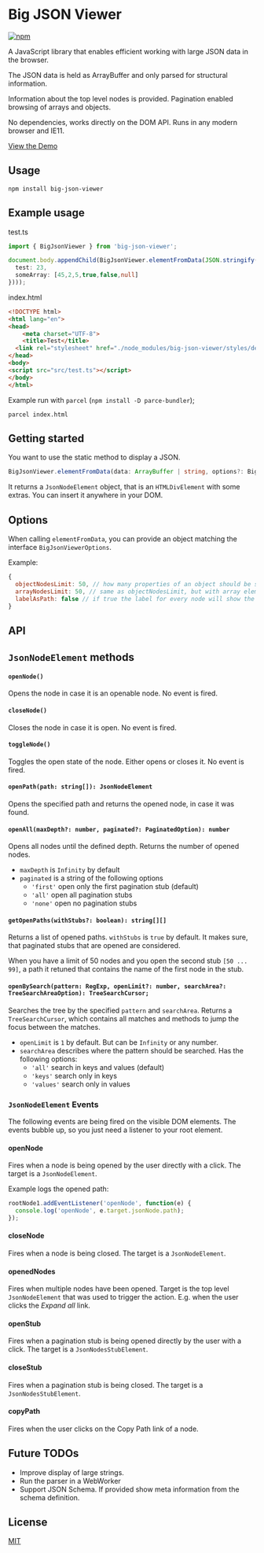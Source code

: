 # Big JSON Viewer


[![npm](https://img.shields.io/npm/v/big-json-viewer.svg)](https://www.npmjs.com/package/big-json-viewer)


A JavaScript library that enables efficient working with large JSON data in the browser.

The JSON data is held as ArrayBuffer and only parsed for structural information.

Information about the top level nodes is provided. Pagination enabled browsing of arrays and objects.

No dependencies, works directly on the DOM API. Runs in any modern browser and IE11.

[View the Demo](https://dhcode.github.io/big-json-viewer/)


## Usage

    npm install big-json-viewer

## Example usage

test.ts
```typescript
import { BigJsonViewer } from 'big-json-viewer';

document.body.appendChild(BigJsonViewer.elementFromData(JSON.stringify({
  test: 23,
  someArray: [45,2,5,true,false,null]
})));

```

index.html
```html
<!DOCTYPE html>
<html lang="en">
<head>
	<meta charset="UTF-8">
	<title>Test</title>
  <link rel="stylesheet" href="./node_modules/big-json-viewer/styles/default.css">
</head>
<body>
<script src="src/test.ts"></script>
</body>
</html>
````

Example run with `parcel` (`npm install -D parce-bundler`);

    parcel index.html


## Getting started

You want to use the static method to display a JSON.

```typescript
BigJsonViewer.elementFromData(data: ArrayBuffer | string, options?: BigJsonViewerOptions): JsonNodeElement
```
    
It returns a `JsonNodeElement` object, that is an `HTMLDivElement` with some extras. You can insert it anywhere in your DOM.


## Options

When calling `elementFromData`, you can provide an object matching the interface `BigJsonViewerOptions`.

Example:

```javascript
{
  objectNodesLimit: 50, // how many properties of an object should be shows before it gets paginatated with a pagination size of 50
  arrayNodesLimit: 50, // same as objectNodesLimit, but with array elements
  labelAsPath: false // if true the label for every node will show the full path to the element
}
```

## API

## `JsonNodeElement` methods


#### `openNode()`

Opens the node in case it is an openable node. No event is fired.


#### `closeNode()`

Closes the node in case it is open. No event is fired.


#### `toggleNode()`

Toggles the open state of the node. Either opens or closes it. No event is fired.


#### `openPath(path: string[]): JsonNodeElement`

Opens the specified path and returns the opened node, in case it was found.


#### `openAll(maxDepth?: number, paginated?: PaginatedOption): number`

Opens all nodes until the defined depth. Returns the number of opened nodes.

* `maxDepth` is `Infinity` by default
* `paginated` is a string of the following options
    * `'first'` open only the first pagination stub (default)
    * `'all'` open all pagination stubs
    * `'none'` open no pagination stubs


#### `getOpenPaths(withStubs?: boolean): string[][]`

Returns a list of opened paths.
`withStubs` is `true` by default. It makes sure, that paginated stubs that are opened are considered.

When you have a limit of 50 nodes and you open the second stub `[50 ... 99]`, a path it retuned that contains the name of the first node in the stub. 


#### `openBySearch(pattern: RegExp, openLimit?: number, searchArea?: TreeSearchAreaOption): TreeSearchCursor;`

Searches the tree by the specified `pattern` and `searchArea`. Returns a `TreeSearchCursor`, which contains all matches and methods to jump the focus between the matches.

* `openLimit` is `1` by default. But can be `Infinity` or any number.
* `searchArea` describes where the pattern should be searched. Has the following options:
    * `'all'` search in keys and values (default)
    * `'keys'` search only in keys
    * `'values'` search only in values



### `JsonNodeElement` Events

The following events are being fired on the visible DOM elements. The events bubble up, so you just need a listener to your root element.

#### openNode

Fires when a node is being opened by the user directly with a click. The target is a `JsonNodeElement`.

Example logs the opened path:
```javascript
rootNode1.addEventListener('openNode', function(e) {
  console.log('openNode', e.target.jsonNode.path);
});
```

#### closeNode

Fires when a node is being closed. The target is a `JsonNodeElement`.

#### openedNodes

Fires when multiple nodes have been opened. Target is the top level `JsonNodeElement` that was used to trigger the action. E.g. when the user clicks the *Expand all* link.

#### openStub

Fires when a pagination stub is being opened directly by the user with a click. The target is a `JsonNodesStubElement`.

#### closeStub

Fires when a pagination stub is being closed. The target is a `JsonNodesStubElement`.

#### copyPath

Fires when the user clicks on the Copy Path link of a node.


## Future TODOs

* Improve display of large strings.
* Run the parser in a WebWorker
* Support JSON Schema. If provided show meta information from the schema definition.


## License

[MIT](LICENSE)




